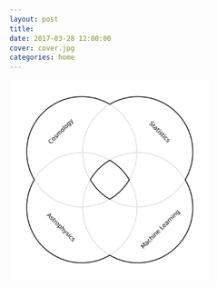 ```yaml
---
layout: post
title: 
date: 2017-03-28 12:00:00
cover: cover.jpg
categories: home
---
```


<!--<style type="text/css">
#img-link, #img-link img{
   text-decoration: none !important;
}
</style>-->

<a href="about" style="text-decoration: none !important;">
    <img src="/images/home_graphic_1.png" 
    onmouseover="this.src='/images/home_graphic_2.png'" 
    onmouseout="this.src='/images/home_graphic_1.png'"
    width="70%">
</a>

<!--<img src="/images/home_graphic.png" width="70%">-->

<!--<style type="text/css">
a.swap { 
background-image:url(/images/home_graphic_1.png); 
}-->

<!--a.swap:hover { 
background-image:url(/images/home_graphic_2.png); 
}
</style>-->

<!--<a href="about" class="swap"><img src="" width="70%"></a>-->

<!--<a href="about" class="swap"><img src="/images/home_graphic_1.png" width="70%"></a>-->
<!--<head>
<meta charset="UTF-8">
<style type="text/css">
    ul.menu {
        list-style-type: none;
    }
    ul.menu li {
        padding: 5px;
        font-size: 16px;
        font-family: 'Source Sans Pro', Arial, sans-serif;
    }
    ul.menu li a {
        height: 3000px;
        line-height: 0px;
        display: inline-block;
        padding-left: 3000px; /* To sift text off the background-image */
        color: #3E789F;
        background: url("images/home_image.png") no-repeat; /* As all link share the same background-image */
    }
    ul.menu li.home_image a {
        background-position: 0 0;
        display:inline-block;
        max-width:50%;
    }
    ul.menu li.home_image a:hover {
        background-position: 0 -3000px;
        display:inline-block;
        max-width:50%;
    }
</style>
</head>
<body>
    <ul class="menu">
        <li class="home_image"><a href="about"></a></li>
    </ul>
</body>-->
